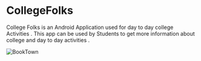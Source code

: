 # CollegeFolks
College Folks is an Android Application used for day to day college Activities . 
This app can be used by Students to get more information about college and day to day activities . 

![BookTown](https://media.giphy.com/media/sxniBnlU0OEueTe0Kh/giphy.gif)
